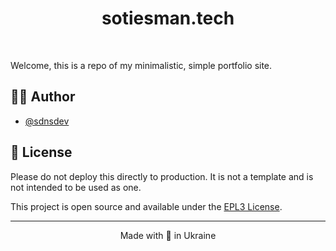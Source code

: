 <!-- TODO: website banner -->

<h1 align="center">
  sotiesman.tech
</h1>

<p align="center">
  <img alt="" src="https://img.shields.io/github/languages/top/sotiesman/sotiesman.tech?style=for-the-badge&labelColor=000">
  <a aria-label="License" href="https://github.com/sotiesman/sotiesman.tech/blob/main/LICENSE">
    <img alt="" src="https://img.shields.io/github/license/sotiesman/sotiesman.tech?style=for-the-badge&labelColor=000">
  </a>
</p>

Welcome, this is a repo of my minimalistic, simple portfolio site.

<!-- ## ✨ Features -->

<!-- TODO: write all sub-materials -->

<!-- ## 🔨 Requirements -->

<!-- TODO: add req's -->

<!-- ## 👋 Getting Started
<!-- TODO: Make this a template -->

## ✍🏻 Author

- [@sdnsdev](https://github.com/SadnessNetwork)

## 🪪 License

Please do not deploy this directly to production. It is not a template and is not intended to be used as one.

This project is open source and available under the [EPL3 License](LICENSE).

<hr>
<p align="center">
Made with 💚 in Ukraine
</p>
